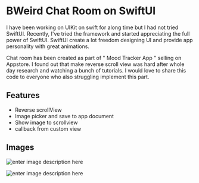 ﻿# BWeird Chat Room on SwiftUI


I have been working on UIKit on swift for along time but I had not tried SwiftUI. Recently, I've tried the framework and started appreciating the full power of SwiftUI. SwiftUI create a lot freedom designing UI and provide app personality with great animations.

Chat room has been created as part of " Mood Tracker App " selling on Appstore. I found out that make reverse scroll view was hard after whole day research and watching a bunch of tutorials. I would love to share this code to everyone who also struggling implement this part.

## Features

- Reverse scrollView
- Image picker and save to app document
- Show image to scrollview
- callback from custom view

## Images

![enter image description here](https://scontent.fpnh5-4.fna.fbcdn.net/v/t1.6435-9/178812410_1636618093190747_507467376323914236_n.jpg?_nc_cat=110&ccb=1-3&_nc_sid=730e14&_nc_eui2=AeHANpb-aURl_8pAF_KgqPyY-kiwmUFQx6j6SLCZQVDHqE1cxsZOcDTN1c0izyyoGXNpdzUdS5H-XWsmQeUyH7nQ&_nc_ohc=9bRPhVwPPZQAX_FAqEv&_nc_ht=scontent.fpnh5-4.fna&oh=283e70bb5c1c3e0495e6fe96a9ae2763&oe=60B15556)

![enter image description here](https://scontent.fpnh5-2.fna.fbcdn.net/v/t1.6435-9/180686960_1636618149857408_5275271257542446993_n.jpg?_nc_cat=105&ccb=1-3&_nc_sid=730e14&_nc_eui2=AeG8xTlhM9chkd1dOG6w3q4ASKvsnYVtS99Iq-ydhW1L36TnIdaHn9mH06bQLZUYnZ824yzGaArYRcaUly4H-0er&_nc_ohc=t2Jh0BA29NUAX9AZ64G&_nc_ht=scontent.fpnh5-2.fna&oh=9b2e095a0af629c0c6d9b52c4d06e733&oe=60B12E2F)
